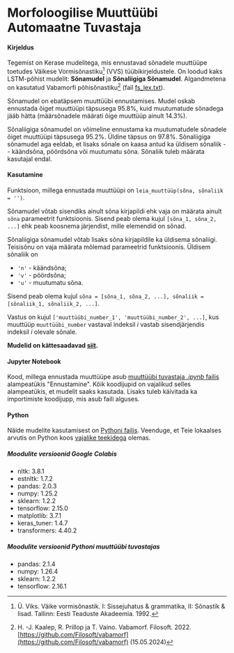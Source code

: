 # Morfoloogilise Muuttüübi Automaatne Tuvastaja

#### Kirjeldus

Tegemist on Kerase mudelitega, mis ennustavad sõnadele muuttüüpe toetudes Väikese Vormisõnastiku[^1] (VVS) tüübikirjeldustele. On loodud kaks LSTM-põhist mudelit: **Sõnamudel** ja **Sõnaliigiga Sõnamudel**. Algandmetena on kasutatud Vabamorfi põhisõnastiku[^2] (fail [fs_lex.txt](fs_lex.txt)).

Sõnamudel on ebatäpsem muuttüübi ennustamises. Mudel oskab ennustada õiget muuttüüpi täpsusega $95.8\%$, kuid muutumatude sõnadega jääb hätta (määrsõnadele määrati õige muuttüüp ainult $14.3\%$).

Sõnaliigiga sõnamudel on võimeline ennustama ka muutumatudele sõnadele õiget muuttüüpi täpsusega $95.2\%$. Üldine täpsus on $97.8\%$. Sõnaliigiga sõnamudel aga eeldab, et lisaks sõnale on kaasa antud ka üldisem sõnaliik -- käändsõna, pöördsõna või muutumatu sõna. Sõnaliik tuleb määrata kasutajal endal.

#### Kasutamine

Funktsioon, millega ennustada muuttüüpi on `leia_muuttüüp(sõna, sõnaliik = '')`.

Sõnamudel võtab sisendiks ainult sõna kirjapildi ehk vaja on määrata ainult `sõna` parameetrit funktsioonis. Sisend peab olema kujul `[sõna_1, sõna_2, ...]` ehk peab koosnema järjendist, mille elemendid on sõnad.

Sõnaliigiga sõnamudel võtab lisaks sõna kirjapildile ka üldisema sõnaliigi. Teisisõnu on vaja määrata mõlemad parameetrid funktsioonis. Üldisem sõnaliik on

* `'n'` - käändsõna;
* `'v'` - pöördsõna;
* `'u'` - muutumatu sõna.

Sisend peab olema kujul `sõna = [sõna_1, sõna_2, ...], sõnaliik = [sõnaliik_1, sõnaliik_2, ...]`.

Vastus on kujul `['muuttüübi_number_1', 'muuttüübi_number_2', ...]`, kus muuttüüp `muuttüübi_number` vastaval indeksil $i$ vastab sisendjärjendis indeksil $i$ olevale sõnale.

**Mudelid on kättesaadavad [siit](https://github.com/SanderSaska/MorfoloogiliseMuuttyybiAutomaatneTuvastaja/releases/latest).**

#### Jupyter Notebook

Kood, millega ennustada muuttüüpe asub [muuttüübi tuvastaja *.ipynb* failis](Morfoloogilise_muuttüübi_automaatne_tuvastaja.ipynb) alampeatükis "Ennustamine". Kõik koodijupid on vajalikud selles alampeatükis, et mudelit saaks kasutada. Lisaks tuleb käivitada ka importimiste koodijupp, mis asub faili alguses.

#### Python

Näide mudelite kasutamisest on [Pythoni failis](muuttyybi_tuvastaja_example.py). Veenduge, et Teie lokaalses arvutis on Python koos [vajalike teekidega](#moodulite-versioonid-pythoni-muuttüübi-tuvastajas) olemas.

##### Moodulite versioonid Google Colabis

* nltk: 3.8.1
* estnltk: 1.7.2
* pandas: 2.0.3
* numpy: 1.25.2
* sklearn: 1.2.2
* tensorflow: 2.15.0
* matplotlib: 3.7.1
* keras_tuner: 1.4.7
* transformers: 4.40.2

##### Moodulite versioonid Pythoni muuttüübi tuvastajas

* pandas: 2.1.4
* numpy: 1.26.4
* sklearn: 1.2.2
* tensorflow: 2.16.1


[^1]: Ü. Viks. Väike vormisõnastik. I: Sissejuhatus & grammatika, II: Sõnastik & lisad. Tallinn: Eesti Teaduste Akadeemia. 1992.
[^2]: H. -J. Kaalep, R. Prillop ja T. Vaino. Vabamorf. Filosoft. 2022. [https://github.com/Filosoft/vabamorf](https://github.com/Filosoft/vabamorf) (15.05.2024)
